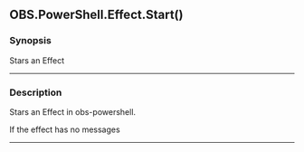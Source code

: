 OBS.PowerShell.Effect.Start()
-----------------------------




### Synopsis
Stars an Effect



---


### Description

Stars an Effect in obs-powershell.

If the effect has no messages



---

